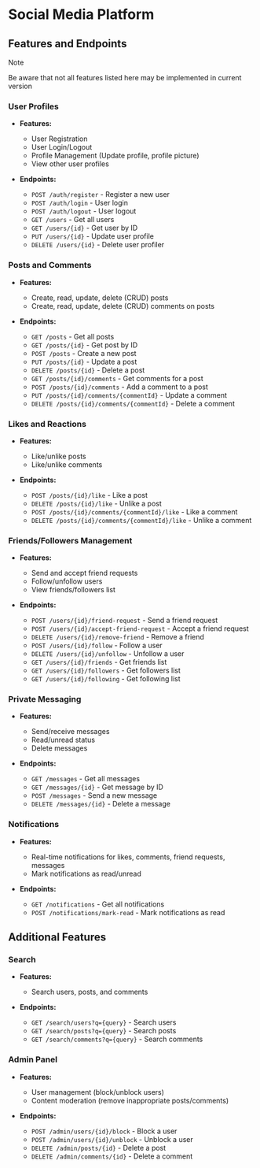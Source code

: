 # Social Media Platform

## Features and Endpoints

> [!NOTE]
> Be aware that not all features listed here may be implemented in current version

### User Profiles
- **Features:**
    - User Registration
    - User Login/Logout
    - Profile Management (Update profile, profile picture)
    - View other user profiles

- **Endpoints:**
    - `POST /auth/register` - Register a new user
    - `POST /auth/login` - User login
    - `POST /auth/logout` - User logout
    - `GET /users` - Get all users
    - `GET /users/{id}` - Get user by ID
    - `PUT /users/{id}` - Update user profile
    - `DELETE /users/{id}` - Delete user profiler

### Posts and Comments
- **Features:**
    - Create, read, update, delete (CRUD) posts
    - Create, read, update, delete (CRUD) comments on posts

- **Endpoints:**
    - `GET /posts` - Get all posts
    - `GET /posts/{id}` - Get post by ID
    - `POST /posts` - Create a new post
    - `PUT /posts/{id}` - Update a post
    - `DELETE /posts/{id}` - Delete a post
    - `GET /posts/{id}/comments` - Get comments for a post
    - `POST /posts/{id}/comments` - Add a comment to a post
    - `PUT /posts/{id}/comments/{commentId}` - Update a comment
    - `DELETE /posts/{id}/comments/{commentId}` - Delete a comment

### Likes and Reactions
- **Features:**
    - Like/unlike posts
    - Like/unlike comments

- **Endpoints:**
    - `POST /posts/{id}/like` - Like a post
    - `DELETE /posts/{id}/like` - Unlike a post
    - `POST /posts/{id}/comments/{commentId}/like` - Like a comment
    - `DELETE /posts/{id}/comments/{commentId}/like` - Unlike a comment

### Friends/Followers Management
- **Features:**
    - Send and accept friend requests
    - Follow/unfollow users
    - View friends/followers list

- **Endpoints:**
    - `POST /users/{id}/friend-request` - Send a friend request
    - `POST /users/{id}/accept-friend-request` - Accept a friend request
    - `DELETE /users/{id}/remove-friend` - Remove a friend
    - `POST /users/{id}/follow` - Follow a user
    - `DELETE /users/{id}/unfollow` - Unfollow a user
    - `GET /users/{id}/friends` - Get friends list
    - `GET /users/{id}/followers` - Get followers list
    - `GET /users/{id}/following` - Get following list

### Private Messaging
- **Features:**
    - Send/receive messages
    - Read/unread status
    - Delete messages

- **Endpoints:**
    - `GET /messages` - Get all messages
    - `GET /messages/{id}` - Get message by ID
    - `POST /messages` - Send a new message
    - `DELETE /messages/{id}` - Delete a message

### Notifications
- **Features:**
    - Real-time notifications for likes, comments, friend requests, messages
    - Mark notifications as read/unread

- **Endpoints:**
    - `GET /notifications` - Get all notifications
    - `POST /notifications/mark-read` - Mark notifications as read

## Additional Features

### Search
- **Features:**
    - Search users, posts, and comments

- **Endpoints:**
    - `GET /search/users?q={query}` - Search users
    - `GET /search/posts?q={query}` - Search posts
    - `GET /search/comments?q={query}` - Search comments

### Admin Panel
- **Features:**
    - User management (block/unblock users)
    - Content moderation (remove inappropriate posts/comments)

- **Endpoints:**
    - `POST /admin/users/{id}/block` - Block a user
    - `POST /admin/users/{id}/unblock` - Unblock a user
    - `DELETE /admin/posts/{id}` - Delete a post
    - `DELETE /admin/comments/{id}` - Delete a comment